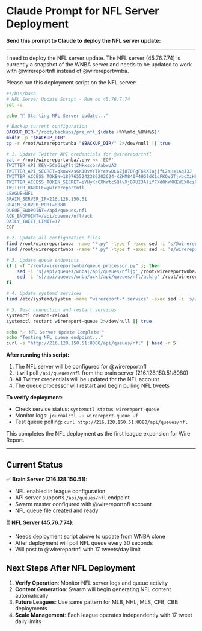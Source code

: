 # Claude Prompt for NFL Server Deployment

**Send this prompt to Claude to deploy the NFL server update:**

---

I need to deploy the NFL server update. The NFL server (45.76.7.74) is currently a snapshot of the WNBA server and needs to be updated to work with @wirereportnfl instead of @wirereportwnba.

Please run this deployment script on the NFL server:

```bash
#!/bin/bash
# NFL Server Update Script - Run on 45.76.7.74
set -e

echo "🏈 Starting NFL Server Update..."

# Backup current configuration
BACKUP_DIR="/root/backups/pre_nfl_$(date +%Y%m%d_%H%M%S)"
mkdir -p "$BACKUP_DIR"
cp -r /root/wirereportwnba "$BACKUP_DIR/" 2>/dev/null || true

# 1. Update Twitter API credentials for @wirereportnfl
cat > /root/wirereportwnba/.env << 'EOF'
TWITTER_API_KEY=5CaGiqPltj2NkxscbrAabwUA3
TWITTER_API_SECRET=qkuwxXs6K1OvVYTkYeswDLGZj87QFgF6kXIajjfL2sHs1AqJ3J
TWITTER_ACCESS_TOKEN=1897655242386202624-KZHM840F4HGfdK1qFKQvGTjvbcXzHE
TWITTER_ACCESS_TOKEN_SECRET=iYHyKr6XhWtcSQlvXjO7UI3AliYFXdOhWKKEWEXOczFVb
TWITTER_HANDLE=@wirereportnfl
LEAGUE=NFL
BRAIN_SERVER_IP=216.128.150.51
BRAIN_SERVER_PORT=8080
QUEUE_ENDPOINT=/api/queues/nfl
ACK_ENDPOINT=/api/queues/nfl/ack
DAILY_TWEET_LIMIT=17
EOF

# 2. Update all configuration files
find /root/wirereportwnba -name "*.py" -type f -exec sed -i 's/@wirereportwnba/@wirereportnfl/g' {} \;
find /root/wirereportwnba -name "*.py" -type f -exec sed -i 's/wirereportwnba/wirereportnfl/g' {} \;

# 3. Update queue endpoints
if [ -f "/root/wirereportwnba/queue_processor.py" ]; then
    sed -i 's|/api/queues/wnba|/api/queues/nfl|g' /root/wirereportwnba/queue_processor.py
    sed -i 's|/api/queues/wnba/ack|/api/queues/nfl/ack|g' /root/wirereportwnba/queue_processor.py
fi

# 4. Update systemd services
find /etc/systemd/system -name "wirereport-*.service" -exec sed -i 's/wirereportwnba/wirereportnfl/g' {} \;

# 5. Test connection and restart services
systemctl daemon-reload
systemctl restart wirereport-queue 2>/dev/null || true

echo "✅ NFL Server Update Complete!"
echo "Testing NFL queue endpoint..."
curl -s "http://216.128.150.51:8080/api/queues/nfl" | head -n 5
```

**After running this script:**

1. The NFL server will be configured for @wirereportnfl
2. It will poll `/api/queues/nfl` from the brain server (216.128.150.51:8080)
3. All Twitter credentials will be updated for the NFL account
4. The queue processor will restart and begin pulling NFL tweets

**To verify deployment:**
- Check service status: `systemctl status wirereport-queue`
- Monitor logs: `journalctl -u wirereport-queue -f`
- Test queue polling: `curl http://216.128.150.51:8080/api/queues/nfl`

This completes the NFL deployment as the first league expansion for Wire Report.

---

## Current Status

✅ **Brain Server (216.128.150.51)**: 
- NFL enabled in league configuration
- API server supports `/api/queues/nfl` endpoint
- Swarm master configured with @wirereportnfl account
- NFL queue file created and ready

⏳ **NFL Server (45.76.7.74)**: 
- Needs deployment script above to update from WNBA clone
- After deployment will poll NFL queue every 30 seconds
- Will post to @wirereportnfl with 17 tweets/day limit

## Next Steps After NFL Deployment

1. **Verify Operation**: Monitor NFL server logs and queue activity
2. **Content Generation**: Swarm will begin generating NFL content automatically
3. **Future Leagues**: Use same pattern for MLB, NHL, MLS, CFB, CBB deployments
4. **Scale Management**: Each league operates independently with 17 tweet daily limits